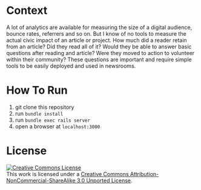 # Context
A lot of analytics are available for measuring the size of a digital audience, bounce rates, referrers and so on. But I know of no tools to measure the actual civic impact of an article or project. How much did a reader retain from an article? Did they read all of it? Would they be able to answer basic questions after reading and article? Were they moved to action to volunteer within their community? These questions are important and require simple tools to be easily deployed and used in newsrooms.

# How To Run
1. git clone this repository
2. run `bundle install`
3. run `bundle exec rails server`
4. open a browser at `localhost:3000`

# License
<a rel="license" href="http://creativecommons.org/licenses/by-nc-sa/3.0/deed.en_US"><img alt="Creative Commons License" style="border-width:0" src="http://i.creativecommons.org/l/by-nc-sa/3.0/88x31.png" /></a><br />This work is licensed under a <a rel="license" href="http://creativecommons.org/licenses/by-nc-sa/3.0/deed.en_US">Creative Commons Attribution-NonCommercial-ShareAlike 3.0 Unported License</a>.
